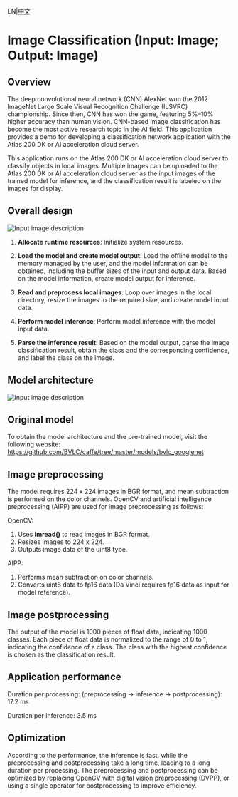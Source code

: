 EN|[中文](README.md)

# Image Classification (Input: Image; Output: Image)

## Overview

The deep convolutional neural network (CNN) AlexNet won the 2012 ImageNet Large Scale Visual Recognition Challenge (ILSVRC) championship. Since then, CNN has won the game, featuring 5%–10% higher accuracy than human vision. CNN-based image classification has become the most active research topic in the AI field. This application provides a demo for developing a classification network application with the Atlas 200 DK or AI acceleration cloud server.

This application runs on the Atlas 200 DK or AI acceleration cloud server to classify objects in local images. Multiple images can be uploaded to the Atlas 200 DK or AI acceleration cloud server as the input images of the trained model for inference, and the classification result is labeled on the images for display.

## Overall design

![Input image description](https://images.gitee.com/uploads/images/2020/0810/152928_dffd1a38_5408865.png "屏幕截图.png")

1. **Allocate runtime resources**: Initialize system resources.

2. **Load the model and create model output**: Load the offline model to the memory managed by the user, and the model information can be obtained, including the buffer sizes of the input and output data. Based on the model information, create model output for inference.

3. **Read and preprocess local images**: Loop over images in the local directory, resize the images to the required size, and create model input data.

4. **Perform model inference**: Perform model inference with the model input data.

5. **Parse the inference result**: Based on the model output, parse the image classification result, obtain the class and the corresponding confidence, and label the class on the image.

## Model architecture

![Input image description](https://images.gitee.com/uploads/images/2020/0810/153018_5bb4f333_5408865.jpeg "googlenet网络结构图.jpg")

## Original model

To obtain the model architecture and the pre-trained model, visit the following website: https://github.com/BVLC/caffe/tree/master/models/bvlc_googlenet

## Image preprocessing

The model requires 224 x 224 images in BGR format, and mean subtraction is performed on the color channels. OpenCV and artificial intelligence preprocessing (AIPP) are used for image preprocessing as follows:

OpenCV:

1. Uses **imread()** to read images in BGR format.
2. Resizes images to 224 x 224.
3. Outputs image data of the uint8 type.

AIPP:

1. Performs mean subtraction on color channels.
2. Converts uint8 data to fp16 data (Da Vinci requires fp16 data as input for model reference).

## Image postprocessing

The output of the model is 1000 pieces of float data, indicating 1000 classes. Each piece of float data is normalized to the range of 0 to 1, indicating the confidence of a class. The class with the highest confidence is chosen as the classification result.

## Application performance

Duration per processing: (preprocessing -> inference -> postprocessing): 17.2 ms

Duration per inference: 3.5 ms

## Optimization

According to the performance, the inference is fast, while the preprocessing and postprocessing take a long time, leading to a long duration per processing. The preprocessing and postprocessing can be optimized by replacing OpenCV with digital vision preprocessing (DVPP), or using a single operator for postprocessing to improve efficiency.